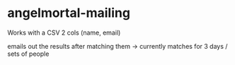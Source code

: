 # angelmortal-mailing

Works with a CSV 2 cols (name, email)

emails out the results after matching them -> currently matches for 3 days / sets of people
